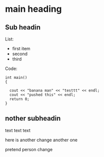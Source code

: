 # main heading

## Sub headin

List:
* first item
* second
* third

Code:
```
int main()
{

  cout << "banana man" << "testtt" << endl;
  cout << "pushed this" << endl;
  return 0;
}

```

## nother subheadin
text text text


here is another change
another one

pretend person change
